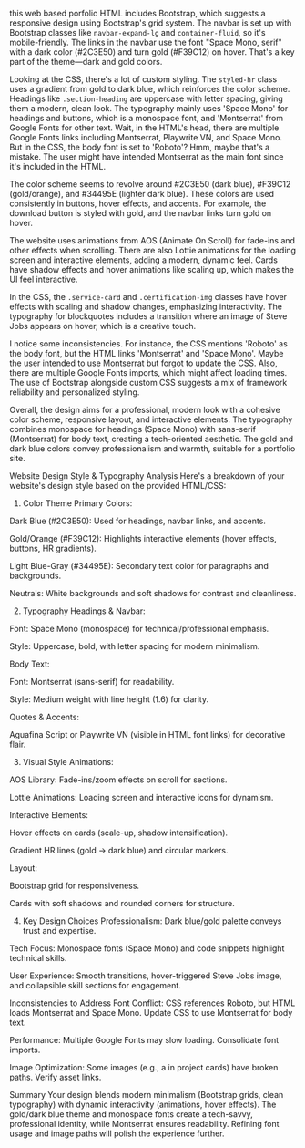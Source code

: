 this web based porfolio HTML includes Bootstrap, which suggests a responsive design using Bootstrap's grid system. The navbar is set up with Bootstrap classes like `navbar-expand-lg` and `container-fluid`, so it's mobile-friendly. The links in the navbar use the font "Space Mono, serif" with a dark color (#2C3E50) and turn gold (#F39C12) on hover. That's a key part of the theme—dark and gold colors.

Looking at the CSS, there's a lot of custom styling. The `styled-hr` class uses a gradient from gold to dark blue, which reinforces the color scheme. Headings like `.section-heading` are uppercase with letter spacing, giving them a modern, clean look. The typography mainly uses 'Space Mono' for headings and buttons, which is a monospace font, and 'Montserrat' from Google Fonts for other text. Wait, in the HTML's head, there are multiple Google Fonts links including Montserrat, Playwrite VN, and Space Mono. But in the CSS, the body font is set to 'Roboto'? Hmm, maybe that's a mistake. The user might have intended Montserrat as the main font since it's included in the HTML.

The color scheme seems to revolve around #2C3E50 (dark blue), #F39C12 (gold/orange), and #34495E (lighter dark blue). These colors are used consistently in buttons, hover effects, and accents. For example, the download button is styled with gold, and the navbar links turn gold on hover.

The website uses animations from AOS (Animate On Scroll) for fade-ins and other effects when scrolling. There are also Lottie animations for the loading screen and interactive elements, adding a modern, dynamic feel. Cards have shadow effects and hover animations like scaling up, which makes the UI feel interactive.

In the CSS, the `.service-card` and `.certification-img` classes have hover effects with scaling and shadow changes, emphasizing interactivity. The typography for blockquotes includes a transition where an image of Steve Jobs appears on hover, which is a creative touch.

I notice some inconsistencies. For instance, the CSS mentions 'Roboto' as the body font, but the HTML links 'Montserrat' and 'Space Mono'. Maybe the user intended to use Montserrat but forgot to update the CSS. Also, there are multiple Google Fonts imports, which might affect loading times. The use of Bootstrap alongside custom CSS suggests a mix of framework reliability and personalized styling.

Overall, the design aims for a professional, modern look with a cohesive color scheme, responsive layout, and interactive elements. The typography combines monospace for headings (Space Mono) with sans-serif (Montserrat) for body text, creating a tech-oriented aesthetic. The gold and dark blue colors convey professionalism and warmth, suitable for a portfolio site.

Website Design Style & Typography Analysis
Here's a breakdown of your website's design style based on the provided HTML/CSS:

1. Color Theme
Primary Colors:

Dark Blue (#2C3E50): Used for headings, navbar links, and accents.

Gold/Orange (#F39C12): Highlights interactive elements (hover effects, buttons, HR gradients).

Light Blue-Gray (#34495E): Secondary text color for paragraphs and backgrounds.

Neutrals: White backgrounds and soft shadows for contrast and cleanliness.

2. Typography
Headings & Navbar:

Font: Space Mono (monospace) for technical/professional emphasis.

Style: Uppercase, bold, with letter spacing for modern minimalism.

Body Text:

Font: Montserrat (sans-serif) for readability.

Style: Medium weight with line height (1.6) for clarity.

Quotes & Accents:

Aguafina Script or Playwrite VN (visible in HTML font links) for decorative flair.

3. Visual Style
Animations:

AOS Library: Fade-ins/zoom effects on scroll for sections.

Lottie Animations: Loading screen and interactive icons for dynamism.

Interactive Elements:

Hover effects on cards (scale-up, shadow intensification).

Gradient HR lines (gold → dark blue) and circular markers.

Layout:

Bootstrap grid for responsiveness.

Cards with soft shadows and rounded corners for structure.

4. Key Design Choices
Professionalism: Dark blue/gold palette conveys trust and expertise.

Tech Focus: Monospace fonts (Space Mono) and code snippets highlight technical skills.

User Experience: Smooth transitions, hover-triggered Steve Jobs image, and collapsible skill sections for engagement.

Inconsistencies to Address
Font Conflict: CSS references Roboto, but HTML loads Montserrat and Space Mono. Update CSS to use Montserrat for body text.

Performance: Multiple Google Fonts may slow loading. Consolidate font imports.

Image Optimization: Some images (e.g., a in project cards) have broken paths. Verify asset links.

Summary
Your design blends modern minimalism (Bootstrap grids, clean typography) with dynamic interactivity (animations, hover effects). The gold/dark blue theme and monospace fonts create a tech-savvy, professional identity, while Montserrat ensures readability. Refining font usage and image paths will polish the experience further.
